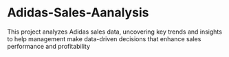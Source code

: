# Adidas-Sales-Aanalysis

This project analyzes Adidas sales data, uncovering key trends and insights to help management make data-driven decisions that enhance sales performance and profitability
